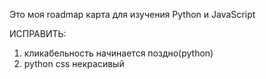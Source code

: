 Это моя roadmap карта для изучения Python и JavaScript



ИСПРАВИТЬ:
1) кликабельность начинается поздно(python)
2) python css некрасивый